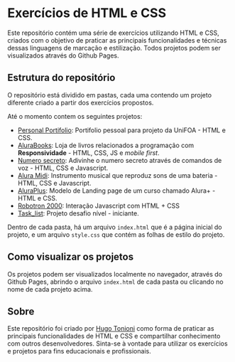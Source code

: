 # Exercícios de HTML e CSS

Este repositório contém uma série de exercícios utilizando HTML e CSS, criados com o objetivo de praticar as principais funcionalidades e técnicas dessas linguagens de marcação e estilização.
Todos projetos podem ser visualizados através do Github Pages.

## Estrutura do repositório

O repositório está dividido em pastas, cada uma contendo um projeto diferente criado a partir dos exercícios propostos.

Até o momento contem os seguintes projetos:

* [Personal Portifolio](https://htonioni.github.io/exercicios_HTML-CSS/Personal_Portifolio/): Portifolio pessoal para projeto da UniFOA - HTML e CSS.
* [AluraBooks](https://htonioni.github.io/exercicios_HTML-CSS/AluraBooks/): Loja de livros relacionados a programação com **Responsividade** - HTML, CSS, JS e *mobile first*.
* [Numero secreto](https://htonioni.github.io/exercicios_HTML-CSS/Numero_secreto/): Adivinhe o numero secreto através de comandos de voz - HTML, CSS e Javascript.
* [Alura Midi](https://htonioni.github.io/exercicios_HTML-CSS/Alura_Midi/index.html): Instrumento musical que reproduz sons de uma bateria - HTML, CSS e Javascript.
* [AluraPlus](https://htonioni.github.io/exercicios_HTML-CSS/Alura_plus/): Modelo de Landing page de um curso chamado Alura+ - HTML e CSS.
* [Robotron 2000](https://htonioni.github.io/exercicios_HTML-CSS/Robotron_2000/): Interação Javascript com HTML + CSS
* [Task_list](https://htonioni.github.io/exercicios_HTML-CSS/Task_list/): Projeto desafio nível - iniciante.


Dentro de cada pasta, há um arquivo `index.html` que é a página inicial do projeto, e um arquivo `style.css` que contém as folhas de estilo do projeto.

## Como visualizar os projetos

Os projetos podem ser visualizados localmente no navegador, através do Github Pages, abrindo o arquivo `index.html` de cada pasta ou clicando no nome de cada projeto acima.

## Sobre

Este repositório foi criado por [Hugo Tonioni](https://github.com/htonioni) como forma de praticar as principais funcionalidades de HTML e CSS e compartilhar conhecimento com outros desenvolvedores. Sinta-se à vontade para utilizar os exercícios e projetos para fins educacionais e profissionais.
